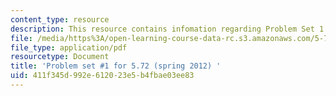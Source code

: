 ```yaml
---
content_type: resource
description: This resource contains infomation regarding Problem Set 1.
file: /media/https%3A/open-learning-course-data-rc.s3.amazonaws.com/5-72-statistical-mechanics-spring-2012/411f345d992e612023e5b4fbae03ee83_MIT5_72S12_PS1.pdf
file_type: application/pdf
resourcetype: Document
title: 'Problem set #1 for 5.72 (spring 2012) '
uid: 411f345d-992e-6120-23e5-b4fbae03ee83
---
```

